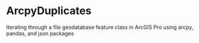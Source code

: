 # ArcpyDuplicates
Iterating through a file geodatabase feature class in ArcGIS Pro using arcpy, pandas, and json packages
